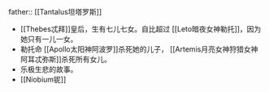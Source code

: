 father:: [[Tantalus坦塔罗斯]]

- [[Thebes忒拜]]皇后，生有七儿七女。自比超过 [[Leto暗夜女神勒托]]，因为她只有一儿一女。
- 勒托命 [[Apollo太阳神阿波罗]]杀死她的儿子， [[Artemis月亮女神狩猎女神阿耳忒弥斯]]杀死所有女儿。
- 乐极生悲的故事。
- [[Niobium铌]]